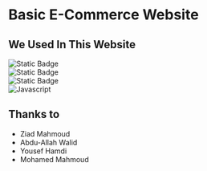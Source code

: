 # Basic E-Commerce Website
## We Used In This Website

![Static Badge](https://img.shields.io/badge/php-777BB4?style=for-the-badge&logo=php&labelColor=black)\
![Static Badge](https://img.shields.io/badge/html-%23E34F26?style=for-the-badge&logo=html5&labelColor=black)\
![Static Badge](https://img.shields.io/badge/css-%231572B6?style=for-the-badge&logo=css3&labelColor=black)\
![Javascript](https://img.shields.io/badge/Javascript-F0DB4F?style=for-the-badge&labelColor=black&logo=javascript&logoColor=F0DB4F)

## Thanks to
* Ziad Mahmoud
* Abdu-Allah Walid
* Yousef Hamdi
* Mohamed Mahmoud
